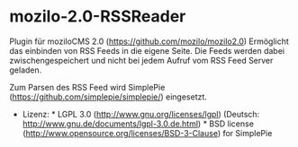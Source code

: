 mozilo-2.0-RSSReader
======================
Plugin für moziloCMS 2.0 (https://github.com/mozilo/mozilo2.0)
Ermöglicht das einbinden von RSS Feeds in die eigene Seite. Die Feeds werden dabei zwischengespeichert und nicht bei jedem Aufruf vom RSS Feed Server geladen. 

Zum Parsen des RSS Feed wird SimplePie (https://github.com/simplepie/simplepie/) eingesetzt.

* Lizenz: 
      * LGPL 3.0 (http://www.gnu.org/licenses/lgpl) (Deutsch: http://www.gnu.de/documents/lgpl-3.0.de.html)
      * BSD license (http://www.opensource.org/licenses/BSD-3-Clause) for SimplePie
   
      